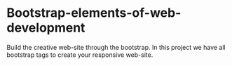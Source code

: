 # Bootstrap-elements-of-web-development
Build the creative web-site through the bootstrap. In this project we have all bootstrap tags to create your responsive web-site.
